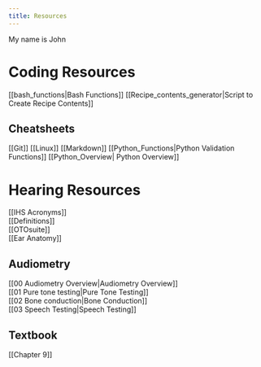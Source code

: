 ```yaml
---
title: Resources
---
```


My name is John

# Coding Resources
[[bash_functions|Bash Functions]]
[[Recipe_contents_generator|Script to Create Recipe Contents]]
## Cheatsheets
[[Git]]
[[Linux]]
[[Markdown]]
[[Python_Functions|Python Validation Functions]]
[[Python_Overview| Python Overview]]

# Hearing Resources
[[IHS Acronyms]]    
[[Definitions]]   
[[OTOsuite]]   
[[Ear Anatomy]]   
## Audiometry
[[00 Audiometry Overview|Audiometry Overview]]   
[[01 Pure tone testing|Pure Tone Testing]]  
[[02 Bone conduction|Bone Conduction]]   
[[03 Speech Testing|Speech Testing]]   

## Textbook
[[Chapter 9]]
